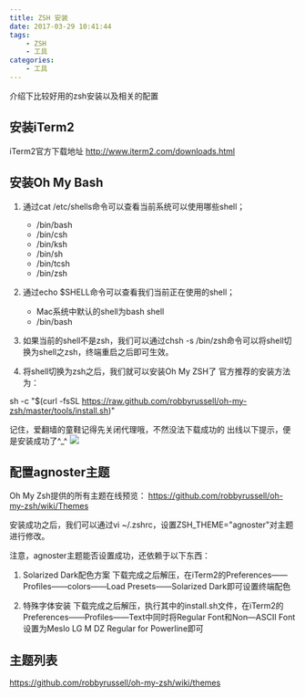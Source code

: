 ```yaml
---
title: ZSH 安装
date: 2017-03-29 10:41:44
tags:
    - ZSH
    - 工具
categories:
    - 工具
---
```


介绍下比较好用的zsh安装以及相关的配置

<!-- more -->

## 安装iTerm2
iTerm2官方下载地址 http://www.iterm2.com/downloads.html

## 安装Oh My Bash
1. 通过cat /etc/shells命令可以查看当前系统可以使用哪些shell；
    - /bin/bash
    - /bin/csh
    - /bin/ksh
    - /bin/sh
    - /bin/tcsh
    - /bin/zsh
2. 通过echo $SHELL命令可以查看我们当前正在使用的shell；

    - Mac系统中默认的shell为bash shell
    - /bin/bash

3. 如果当前的shell不是zsh，我们可以通过chsh -s /bin/zsh命令可以将shell切换为shell之zsh，终端重启之后即可生效。

4. 将shell切换为zsh之后，我们就可以安装Oh My ZSH了
官方推荐的安装方法为：

sh -c "$(curl -fsSL https://raw.github.com/robbyrussell/oh-my-zsh/master/tools/install.sh)"

记住，爱翻墙的童鞋记得先关闭代理哦，不然没法下载成功的
出线以下提示，便是安装成功了^_^
![](/img/15301540285993.jpg)


## 配置agnoster主题
Oh My Zsh提供的所有主题在线预览：
https://github.com/robbyrussell/oh-my-zsh/wiki/Themes

安装成功之后，我们可以通过vi ~/.zshrc，设置ZSH_THEME="agnoster"对主题进行修改。

注意，agnoster主题能否设置成功，还依赖于以下东西：

1. Solarized Dark配色方案
下载完成之后解压，在iTerm2的Preferences——Profiles——colors——Load Presets——Solarized Dark即可设置终端配色

2. 特殊字体安装
下载完成之后解压，执行其中的install.sh文件，在iTerm2的Preferences——Profiles——Text中同时将Regular Font和Non—ASCII Font设置为Meslo LG M DZ Regular for Powerline即可

## 主题列表
https://github.com/robbyrussell/oh-my-zsh/wiki/themes

